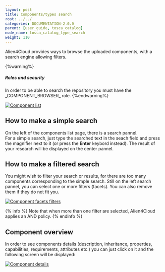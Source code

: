 ```yaml
---
layout: post
title: Components/types search
root: ../../
categories: DOCUMENTATION-2.0.0
parent: [user_guide, tosca_catalog]
node_name: tosca_catalog_type_search
weight: 110
---
```


Alien4Cloud  provides ways to browse the uploaded components, with a search engine allowing filters.

{%warning%}
<h5>Roles and security</h5>
In order to be able to search the repository you must have the _COMPONENT_BROWSER_ role.
{%endwarning%}

[![Component list](../../images/2.0.0/user_guide/catalog/types/catalog_overview.png)](../../images/2.0.0/user_guide/catalog/types/catalog_overview.png)

## How to make a simple search

On the left of the components list page, there is a search pannel.<br>
For a  simple search, just type the searched text in the seach field and press the magnifier next to it (or press the **Enter** keybord instead). The result of your research will be displayed on the center pannel.

## How to make a filtered search

You might wish to filter your search or results, for there are too many components corresponding to the simple search.
Still on the left search pannel, you can select one or more filters (facets). You can also remove them if they do not fit you.

[![Component facets filters](../../images/components_guide/components-list-search-facets.png)](../../images/components_guide/components-list-search-facets.png)


{% info %}
Note that when more than one filter are selected, Alien4Cloud applies an AND policy.
{% endinfo %}

## Component overview

In order to see components details (description, inheritance, properties, capabilities, requirements, attributes etc.) you can just click on it and the following screen will be displayed:

[![Component details](../../images/2.0.0/user_guide/catalog/types/component_details.png)](../../images/2.0.0/user_guide/catalog/types/component_details.png)
